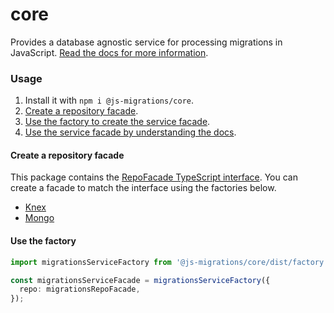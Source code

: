 # core
Provides a database agnostic service for processing migrations in JavaScript. [Read the docs for more information](./docs/readme.md).

### Usage
1. Install it with `npm i @js-migrations/core`.
1. [Create a repository facade](#create-a-repository-facade).
1. [Use the factory to create the service facade](#use-the-factory).
1. [Use the service facade by understanding the docs](./docs/facade.md).

#### Create a repository facade
This package contains the [RepoFacade TypeScript interface](./src/RepoFacade.ts). You can create a facade to match the interface using the factories below.

- [Knex](https://github.com/js-migrations/knex/blob/master/readme.md)
- [Mongo](https://github.com/js-migrations/mongo/blob/master/readme.md)

#### Use the factory
```typescript
import migrationsServiceFactory from '@js-migrations/core/dist/factory';

const migrationsServiceFacade = migrationsServiceFactory({
  repo: migrationsRepoFacade,
});
```
